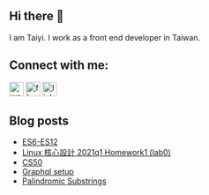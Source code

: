 ## Hi there 👋

I am Taiyi. I work as a front end developer in Taiwan.

## Connect with me:

[<img alt="website" src="https://cdn-icons-png.flaticon.com/512/220/220208.png" width="26px"/>][website]
[<img alt="fb" src="https://cdn-icons-png.flaticon.com/512/174/174848.png" width="26px"/>][facebook]
[<img alt="linkedin" src="https://cdn-icons-png.flaticon.com/512/174/174857.png" width="26px"/>][linkedin]

## Blog posts

<!-- BLOG-POST-LIST:START -->
- [ES6-ES12](https://moved0311.github.io/2021-08-29-ES6/)
- [Linux 核心設計 2021q1 Homework1 (lab0)](https://moved0311.github.io/2021-03-22-linux-lab0-c/)
- [CS50](https://moved0311.github.io/2021-03-03-CS0/)
- [Graphql setup](https://moved0311.github.io/2020-12-17-graphql/)
- [Palindromic Substrings](https://moved0311.github.io/2020-09-21-PalindromicSubString/)
<!-- BLOG-POST-LIST:END -->

[website]: https://moved0311.github.io/
[facebook]: https://www.facebook.com/profile.php?id=100000329876068
[linkedin]: https://www.linkedin.com/in/jiang-taiyi-7854ba205/

<!-- update 20221031 -->
